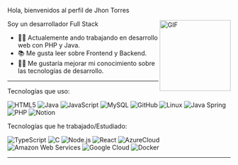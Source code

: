 Hola, bienvenidos al perfil de Jhon Torres

<img align="right" alt="GIF" height="160px" src="https://media.giphy.com/media/Ah3zHH7hvsSB2/giphy.gif" />

Soy un desarrollador Full Stack

- 👨‍💻 Actualemente ando trabajando en desarrollo web con PHP y Java.
- 📚 Me gusta leer sobre Frontend y Backend.
- 💪🏼 Me gustaría mejorar mi conocimiento sobre las tecnologías de desarrollo.

---

Tecnologías que uso:

![HTML5](https://img.shields.io/badge/HTML-239120?style=for-the-badge&logo=html5&logoColor=white)
![Java](https://img.shields.io/badge/Java-ED8B00?style=for-the-badge&logo=openjdk&logoColor=white)
![JavaScript](https://img.shields.io/badge/JavaScript-F7DF1E?style=for-the-badge&logo=javascript&logoColor=black)
![MySQL](https://img.shields.io/badge/MySQL-00000F?style=for-the-badge&logo=mysql&logoColor=white)
![GitHub](https://img.shields.io/badge/GitHub-100000?style=for-the-badge&logo=github&logoColor=white)
![Linux](https://img.shields.io/badge/Linux-FCC624?style=for-the-badge&logo=linux&logoColor=black)
![Java Spring](https://img.shields.io/badge/Spring-6DB33F?style=for-the-badge&logo=spring&logoColor=white)
![PHP](https://img.shields.io/badge/PHP-777BB4?style=for-the-badge&logo=php&logoColor=white)
![Notion](https://img.shields.io/badge/Notion-000000?style=for-the-badge&logo=notion&logoColor=white)

Tecnologías que he trabajado/Estudiado:

![TypeScript](https://img.shields.io/badge/-TypeScript-000000?style=flat&logo=typescript)
![C](https://img.shields.io/badge/-C-000000?style=flat&logo=c)
![Node.js](https://img.shields.io/badge/-Node.js-222222?style=flat&logo=node.js&logoColor=339933)
![React](https://img.shields.io/badge/-React-222222?style=flat&logo=React&logoColor=61DAFB)
![AzureCloud](https://img.shields.io/badge/Microsoft%20Azure-222222?style=flat-square&logo=microsoft-azure)
![Amazon Web Services](https://img.shields.io/badge/-Amazon%20Web%20Services-222222?style=flat-square&logo=Amazon-Web-Service)
![Google Cloud](https://img.shields.io/badge/Google%20Cloud-black?style=flat-square&logo=google-cloud)
![Docker](https://img.shields.io/badge/-Docker-black?style=flat-square&logo=docker)
<br/>

---
